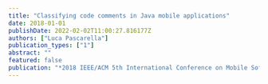 ```yaml
---
title: "Classifying code comments in Java mobile applications"
date: 2018-01-01
publishDate: 2022-02-02T11:00:27.816177Z
authors: ["Luca Pascarella"]
publication_types: ["1"]
abstract: ""
featured: false
publication: "*2018 IEEE/ACM 5th International Conference on Mobile Software Engineering and Systems (MOBILESoft)*"
---
```


